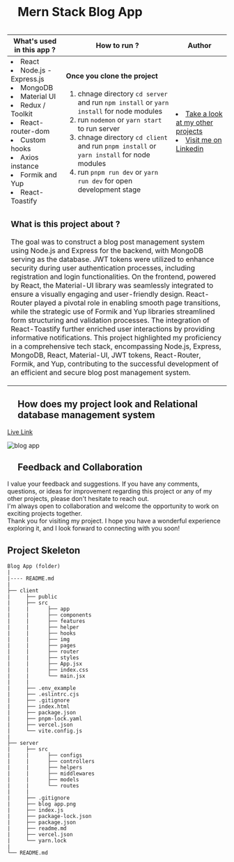 <div id="user-content-toc">
  <ul align="left">
    <summary><h1 style="display: inline-block">Mern Stack Blog App</h1></summary>
  </ul>
</div>

<table>
   <thead>
        <tr>
            <th>What's used in this app ?</th>
            <th>How to run ?</th>
            <th>Author</th>
        </tr>
    </thead>
  <tbody>
  <tr>
    <td> 
      <li> React
      <li> Node.js - Express.js
      <li> MongoDB
      <li> Material UI
      <li> Redux / Toolkit
      <li> React-router-dom    
      <li> Custom hooks  
      <li> Axios instance
      <li> Formik and Yup
      <li> React-Toastify
    </td>
    <td>  <h4>Once you clone the project</h4>  

 1) chnage directory `cd server`  and run  `npm install` or `yarn install` for node modules
 2) run `nodemon` or `yarn start` to run server
 3) chnage directory `cd client`  and run  `pnpm install` or `yarn install` for node modules
 4) run `pnpm run dev` or `yarn run dev` for open development stage
   </td>
    <td> <li> <a href="https://github.com/AliDurul" target="_blank">Take a look at my other projects</a> <li> <a href="https://www.linkedin.com/in/ali-durul/" target="_blank">Visit me on Linkedin</a> 
  </tr>
  <tr>
    <td colspan="3"><h3>What is this project about ?</h3> 
<p>
The goal was to construct a blog post management system using Node.js and Express for the backend, with MongoDB serving as the database. JWT tokens were utilized to enhance security during user authentication processes, including registration and login functionalities. On the frontend, powered by React, the Material-UI library was seamlessly integrated to ensure a visually engaging and user-friendly design. React-Router played a pivotal role in enabling smooth page transitions, while the strategic use of Formik and Yup libraries streamlined form structuring and validation processes. The integration of React-Toastify further enriched user interactions by providing informative notifications. This project highlighted my proficiency in a comprehensive tech stack, encompassing Node.js, Express, MongoDB, React, Material-UI, JWT tokens, React-Router, Formik, and Yup, contributing to the successful development of an efficient and secure blog post management system.</p>
    </td>
  </tr>
      </tbody>
</table>




<div id="user-content-toc">
  <ul align="left">
    <summary><h2>How does my project look and Relational database management system</h2></summary>
  </ul>
</div>

[Live Link]()


![blog app](https://github.com/AliDurul/MernStack_Blog-App/assets/80897590/a439c8f6-cf4e-4c19-bbd5-9c06b29788e2)





<div id="user-content-toc">
  <ul align="left">
    <summary><h2>Feedback and Collaboration</h2></summary>
  </ul>
</div>
I value your feedback and suggestions. If you have any comments, questions, or ideas for improvement regarding this project or any of my other projects, please don't hesitate to reach out.<br>
I'm always open to collaboration and welcome the opportunity to work on exciting projects together.<br>
Thank you for visiting my project. I hope you have a wonderful experience exploring it, and I look forward to connecting with you soon!




## Project Skeleton

```
Blog App (folder)
|
|---- README.md
|
├── client
|     ├── public
|     ├── src
|     |      ├── app
|     |      ├── components
|     |      ├── features
|     |      ├── helper
|     |      ├── hooks
|     |      ├── img
|     |      ├── pages
|     |      ├── router
|     |      ├── styles
|     |      ├── App.jsx
|     |      ├── index.css
|     |      └── main.jsx
|     |
|     ├── .env_example
|     ├── .eslintrc.cjs
|     ├── .gitignore
|     ├── index.html
|     ├── package.json
|     ├── pnpm-lock.yaml
|     ├── vercel.json
|     └── vite.config.js
|
├── server
|     ├── src
|     |      ├── configs
|     |      ├── controllers
|     |      ├── helpers
|     |      ├── middlewares
|     |      ├── models
|     |      └── routes
|     |
|     ├── .gitignore
|     ├── blog app.png
|     ├── index.js
|     ├── package-lock.json
|     ├── package.json
|     ├── readme.md
|     ├── vercel.json
|     └── yarn.lock
|
└── README.md
```
